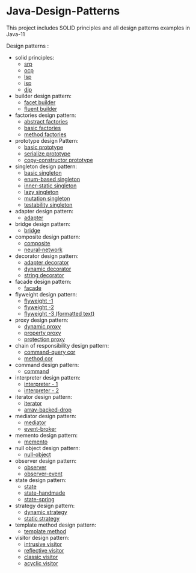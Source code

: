 # Java-Design-Patterns

This project includes SOLID principles
and all design patterns examples in Java-11

Design patterns :

* solid principles:
    * [srp](https://github.com/ozgen/java-design-patterns/blob/main/src/main/java/solid/srp/SRP.java)
    * [ocp](https://github.com/ozgen/java-design-patterns/blob/main/src/main/java/solid/ocp/OCP.java)
    * [lsp](https://github.com/ozgen/java-design-patterns/blob/main/src/main/java/solid/lsp/LSP.java)
    * [isp](https://github.com/ozgen/java-design-patterns/blob/main/src/main/java/solid/isp/ISP.java)
    * [dip](https://github.com/ozgen/java-design-patterns/blob/main/src/main/java/solid/dip/DIP.java)
* builder design pattern:
    * [facet builder](/src/main/java/builder/DemoFacetBuilder.java)
    * [fluent builder](/src/main/java/builder/DemoFluentBuider.java)
* factories design pattern:
    * [abstract factories](src/main/java/factories/AbstractFactoryDemo.java)
    * [basic factories](src/main/java/factories/DemoFactory.java)
    * [method factories](src/main/java/factories/DemoFactoryMethod.java)
* prototype design Pattern:
    * [basic prototype](src/main/java/prototype/PrototypeDemo.java)
    * [serialize prototype](src/main/java/prototype/SerializeDemo.java)
    * [copy-constructor prototype](src/main/java/prototype/CopyContructorDemo.java)
* singleton design pattern:
    * [basic singleton](src/main/java/singleton/BasicSingleton.java)
    * [enum-based singleton](src/main/java/singleton/EnumBasedSingletonDemo.java)
    * [inner-static singleton](src/main/java/singleton/InnerStaticSingletonDemo.java)
    * [lazy singleton](src/main/java/singleton/LazySingletonDemo.java)
    * [mutation singleton](src/main/java/singleton/Multiton.java)
    * [testability singleton](src/main/java/singleton/SingletonTestabilityDemo.java)
* adapter design pattern:
    * [adapter](src/main/java/adapter/AdapterDemo.java)
* bridge design pattern:
    * [bridge](src/main/java/bridge/BridgeDemo.java)
* composite design pattern:
    * [composite](src/main/java/composite/CompositeDemo.java)
    * [neural-network](src/main/java/composite/neuralnetworks/NeuralNetwork.java)
* decorator design pattern:
    * [adapter decorator](src/main/java/decorator/adapter/AdapterDecorator.java)
    * [dynamic decorator](src/main/java/decorator/DynamicDecoratorComposition.java)
    * [string decorator](src/main/java/decorator/StringDecorator.java)
* facade design pattern:
    * [facade](src/main/java/facade/FacadeDemo.java)
* flyweight design pattern:
    * [flyweight -1](src/main/java/flyweight/Demo.java)
    * [flyweight -2](src/main/java/flyweight/FlyWeightDemo.java)
    * [flyweight -3 (formatted text)](src/main/java/flyweight/FlyWeightDemoForFormattedText.java)
* proxy design pattern:
    * [dynamic proxy](src/main/java/proxy/DynamicProxyDemo.java)
    * [property proxy](src/main/java/proxy/PropertyProxyDemo.java)
    * [protection proxy](src/main/java/proxy/ProtectionProxyDemo.java)
* chain of responsibility design pattern:
    * [command-query cor](src/main/java/chainofresponsibility/CommandQuerySeparationDemo.java)
    * [method cor](src/main/java/chainofresponsibility/MethodChainDemo.java)
* command design pattern:
    * [command](src/main/java/command/CommandDemo.java)
* interpreter design pattern:
    * [interpreter - 1](src/main/java/interpreter/InterpeterDemo.java)
    * [interpreter - 2](src/main/java/interpreter/InterpreterExample.java)
* iterator design pattern:
    * [iterator](src/main/java/iterator/IteratorDemo.java)
    * [array-backed-drop](src/main/java/iterator/ArrayBackedPropDemo.java)
* mediator design pattern:
    * [mediator](src/main/java/mediator/MediatorDemo.java)
    * [event-broker](src/main/java/mediator/EventBrokerDemo.java)
* memento design pattern:
    * [memento](src/main/java/memento/MementoDemo.java)
* null object design pattern:
    * [null-object](src/main/java/nullobject/NullObjectDemo.java)
* observer design pattern:
    * [observer](src/main/java/observer/ObserverDemo.java)
    * [observer-event](src/main/java/observer/ObserverEventDemo.java)
* state design pattern:
    * [state](src/main/java/state/StateDemo.java)
    * [state-handmade](src/main/java/state/HandmadeStateDemo.java)
    * [state-spring](src/main/java/state/SpringStateMachineDemo.java)
* strategy design pattern:
    * [dynamic strategy](src/main/java/strategy/DynamicStrategyDemo.java)
    * [static strategy](src/main/java/strategy/StaticStrategyDemo.java)
* template method design pattern:
    * [template method](src/main/java/templatemethod/TemplateMethodDemo.java)
* visitor design pattern:
    * [intrusive visitor](src/main/java/visitor/VisitorDemo.java)
    * [reflective visitor](src/main/java/visitor/ReflectiveVisitorDemo.java)
    * [classic visitor](src/main/java/visitor/ClassicVisitorDemo.java)
    * [acyclic visitor](src/main/java/visitor/AcyclicVisitorDemo.java)

 
